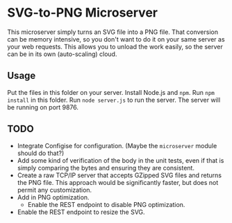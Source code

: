 SVG-to-PNG Microserver
===========================

This microserver simply turns an SVG file into a PNG file. That conversion can be memory intensive, so you don't want to do it on your same server as your
web requests. This allows you to unload the work easily, so the server can be in its own (auto-scaling) cloud.

Usage
--------

Put the files in this folder on your server. Install Node.js and `npm`. Run `npm install` in this folder. Run `node server.js` to run the server. The server
will be running on port 9876.

TODO
--------

* Integrate Configise for configuration. (Maybe the `microserver` module should do that?)
* Add some kind of verification of the body in the unit tests, even if that is simply comparing the bytes and ensuring they are consistent.
* Create a raw TCP/IP server that accepts GZipped SVG files and returns the PNG file. This approach would be significantly faster, but does not permit any customization.
* Add in PNG optimization.
    * Enable the REST endpoint to disable PNG optimization.
* Enable the REST endpoint to resize the SVG.
